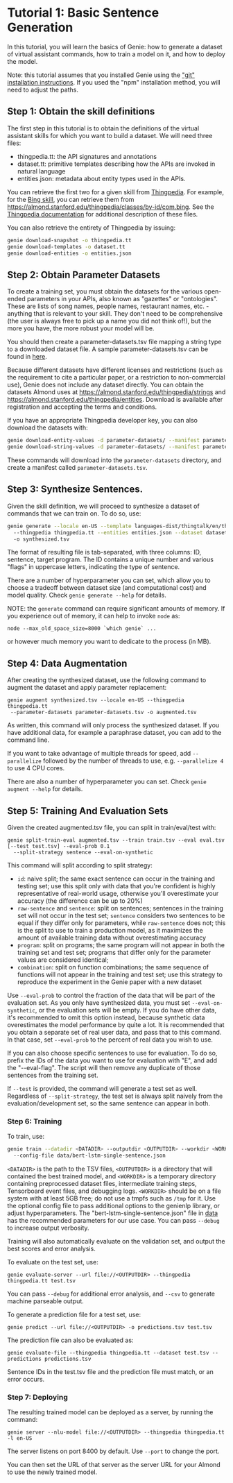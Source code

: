 # Tutorial 1: Basic Sentence Generation

In this tutorial, you will learn the basics of Genie: how to generate a dataset
of virtual assistant commands, how to train a model on it, and how to deploy
the model.

Note: this tutorial assumes that you installed Genie using the ["git" installation
instructions](install.md). If you used the "npm" installation method, you will
need to adjust the paths. 

## Step 1: Obtain the skill definitions

The first step in this tutorial is to obtain the definitions of the virtual assistant
skills for which you want to build a dataset. We will need three files:

- thingpedia.tt: the API signatures and annotations
- dataset.tt: primitive templates describing how the APIs are invoked in natural language
- entities.json: metadata about entity types used in the APIs.

You can retrieve the first two for a given skill from [Thingpedia](https://thingpedia.stanford.edu).
For example, for the [Bing skill](https://almond.stanford.edu/thingpedia/devices/by-id/com.bing),
you can retrieve them from <https://almond.stanford.edu/thingpedia/classes/by-id/com.bing>.
See the [Thingpedia documentation](https://almond.stanford.edu/thingpedia/developers/thingpedia-nl-support.md)
for additional description of these files.

You can also retrieve the entirety of Thingpedia by issuing:
```bash
genie download-snapshot -o thingpedia.tt
genie download-templates -o dataset.tt
genie download-entities -o entities.json
```

## Step 2: Obtain Parameter Datasets

To create a training set, you must obtain the datasets for the various open-ended
parameters in your APIs, also known as "gazettes" or "ontologies". These are
lists of song names, people names, restaurant names, etc. - anything that is relevant
to your skill. They don't need to be comprehensive (the user is always free to
pick up a name you did not think of!), but the more you have, the more robust your model will be.

You should then create a parameter-datasets.tsv file mapping a string type to a
downloaded dataset file.
A sample parameter-datasets.tsv can be found in [here](https://github.com/stanford-oval/genie-toolkit/blob/master/test/data/parameter-datasets.tsv).

Because different datasets have different licenses and restrictions (such as the requirement to cite
a particular paper, or a restriction to non-commercial use), Genie does not include any dataset directly.
You can obtain the datasets Almond uses at <https://almond.stanford.edu/thingpedia/strings> and
<https://almond.stanford.edu/thingpedia/entities>. Download
is available after registration and accepting the terms and conditions.

If you have an appropriate Thingpedia developer key, you can also download the datasets
with:
```bash
genie download-entity-values -d parameter-datasets/ --manifest parameter-datasets.tsv
genie download-string-values -d parameter-datasets/ --manifest parameter-datasets.tsv --append-manifest
```

These commands will download into the `parameter-datasets` directory, and
create a manifest called `parameter-datasets.tsv`. 

## Step 3: Synthesize Sentences.

Given the skill definition, we will proceed to synthesize a dataset of commands that we
can train on. To do so, use:

```bash
genie generate --locale en-US --template languages-dist/thingtalk/en/thingtalk.genie
  --thingpedia thingpedia.tt --entities entities.json --dataset dataset.tt
  -o synthesized.tsv
```

The format of resulting file is tab-separated, with three columns: ID, sentence,
target program. The ID contains a unique number and various "flags" in uppercase
letters, indicating the type of sentence.

There are a number of hyperparameter you can set, which allow you to choose a
tradeoff between dataset size (and computational cost) and model quality. Check
`genie generate --help` for details.

NOTE: the `generate` command can require significant amounts of memory.
If you experience out of memory, it can help to invoke `node` as:
```
node --max_old_space_size=8000 `which genie` ...
```
or however much memory you want to dedicate to the process (in MB).

## Step 4: Data Augmentation

After creating the synthesized dataset, use the following command to augment the dataset
and apply parameter replacement:
```
genie augment synthesized.tsv --locale en-US --thingpedia thingpedia.tt
 --parameter-datasets parameter-datasets.tsv -o augmented.tsv
```

As written, this command will only process the synthesized dataset. If you have
additional data, for example a paraphrase dataset, you can add to the command line.

If you want to take advantage of multiple threads for speed, add `--parallelize`
followed by the number of threads to use, e.g. `--parallelize 4` to use 4 CPU cores.

There are also a number of hyperparameter you can set. Check
`genie augment --help` for details.

## Step 5: Training And Evaluation Sets

Given the created augmented.tsv file, you can split in train/eval/test with:
```
genie split-train-eval augmented.tsv --train train.tsv --eval eval.tsv [--test test.tsv] --eval-prob 0.1
  --split-strategy sentence --eval-on-synthetic
```

This command will split according to split strategy:
- `id`: naive split; the same exact sentence can occur in the training and testing set; use this split only
  with data that you're confident is highly representative of real-world usage, otherwise you'll overestimate
  your accuracy (the difference can be up to 20%)
- `raw-sentence` and `sentence`: split on sentences; sentences in the training set will not occur in the test
  set; `sentence` considers two sentences to be equal if they differ only for parameters, while `raw-sentence`
  does not; this is the split to use to train a production model, as it maximizes the amount of available
  training data without overestimating accuracy
- `program`: split on programs; the same program will not appear in both the training set and test set;
  programs that differ only for the parameter values are considered identical;
- `combination`: split on function combinations; the same sequence of functions will not appear in the training
  and test set; use this strategy to reproduce the experiment in the Genie paper with a new dataset

Use `--eval-prob` to control the fraction of the data that will be part of the evaluation set.
As you only have synthesized data, you must set `--eval-on-synthetic`, or the evaluation
sets will be empty. If you do have other data, it's recommended to omit this option instead,
because synthetic data overestimates the model performance by quite a lot.
It is recommended that you obtain a separate set of real user data, and pass
that to this command. In that case, set `--eval-prob` to the percent of real data
you wish to use.

If you can also choose specific sentences to use for evaluation. To do so,
prefix the IDs of the data you want to use for evaluation with "E", and add the
"--eval-flag". The script will then remove any duplicate of those sentences
from the training set.

If `--test` is provided, the command will generate a test set as well. Regardless of `--split-strategy`,
the test set is always split naively from the evaluation/development set, so the same sentence can appear
in both.

### Step 6: Training

To train, use:
```bash
genie train --datadir <DATADIR> --outputdir <OUTPUTDIR> --workdir <WORKDIR>
  --config-file data/bert-lstm-single-sentence.json
```

`<DATADIR>` is the path to the TSV files, `<OUTPUTDIR>` is a directory that will
contained the best trained model, and `<WORKDIR>` is a temporary directory containing
preprocessed dataset files, intermediate training steps, Tensorboard event files,
and debugging logs. `<WORKDIR>` should be on a file system with at least 5GB free;
do not use a tmpfs such as `/tmp` for it.
Use the optional config file to pass additional options to the genienlp library, or
adjust hyperparameters. The "bert-lstm-single-sentence.json" file in [data](../data)
has the recommended parameters for our use case.
You can pass `--debug` to increase output verbosity.

Training will also automatically evaluate on the validation set, and output the best
scores and error analysis.

To evaluate on the test set, use:
```
genie evaluate-server --url file://<OUTPUTDIR> --thingpedia thingpedia.tt test.tsv
```
You can pass `--debug` for additional error analysis, and `--csv` to generate machine parseable
output.

To generate a prediction file for a test set, use:
```
genie predict --url file://<OUTPUTDIR> -o predictions.tsv test.tsv
```

The prediction file can also be evaluated as:
```
genie evaluate-file --thingpedia thingpedia.tt --dataset test.tsv --predictions predictions.tsv
```
Sentence IDs in the test.tsv file and the prediction file must match, or an error occurs.

### Step 7: Deploying

The resulting trained model can be deployed as a server, by running the command:
```
genie server --nlu-model file://<OUTPUTDIR> --thingpedia thingpedia.tt -l en-US
```

The server listens on port 8400 by default. Use `--port` to change the port.

You can then set the URL of that server as the server URL for your Almond
to use the newly trained model.
